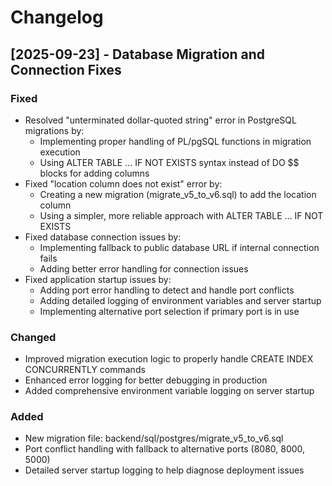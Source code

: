 # Changelog

## [2025-09-23] - Database Migration and Connection Fixes

### Fixed
- Resolved "unterminated dollar-quoted string" error in PostgreSQL migrations by:
  - Implementing proper handling of PL/pgSQL functions in migration execution
  - Using ALTER TABLE ... IF NOT EXISTS syntax instead of DO $$ blocks for adding columns
- Fixed "location column does not exist" error by:
  - Creating a new migration (migrate_v5_to_v6.sql) to add the location column
  - Using a simpler, more reliable approach with ALTER TABLE ... IF NOT EXISTS
- Fixed database connection issues by:
  - Implementing fallback to public database URL if internal connection fails
  - Adding better error handling for connection issues
- Fixed application startup issues by:
  - Adding port error handling to detect and handle port conflicts
  - Adding detailed logging of environment variables and server startup
  - Implementing alternative port selection if primary port is in use

### Changed
- Improved migration execution logic to properly handle CREATE INDEX CONCURRENTLY commands
- Enhanced error logging for better debugging in production
- Added comprehensive environment variable logging on server startup

### Added
- New migration file: backend/sql/postgres/migrate_v5_to_v6.sql
- Port conflict handling with fallback to alternative ports (8080, 8000, 5000)
- Detailed server startup logging to help diagnose deployment issues